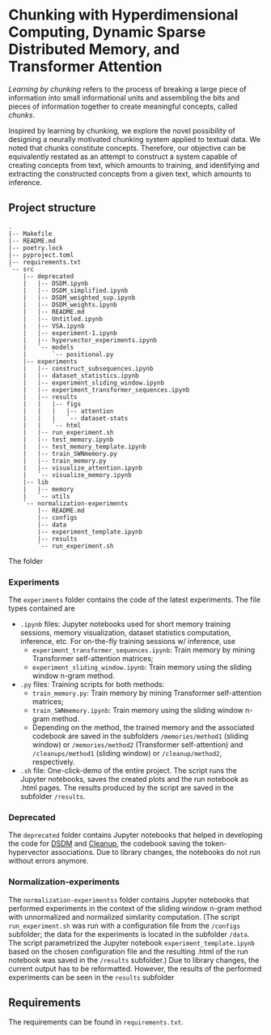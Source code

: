 # Chunking with Hyperdimensional Computing, Dynamic Sparse Distributed Memory, and Transformer Attention 

_Learning by chunking_ refers to the process of breaking a large piece of information into small informational units and assembling the bits and pieces of information together to create meaningful concepts, called _chunks_.

Inspired by learning by chunking, we explore the novel possibility of designing a neurally motivated chunking system applied to textual data. We noted that chunks constitute concepts. Therefore, our objective can be equivalently restated as an attempt to construct a system capable of creating concepts from text, which amounts to training, and identifying and extracting the constructed concepts from a given text, which amounts to inference.

## Project structure
```
.
|-- Makefile
|-- README.md
|-- poetry.lock
|-- pyproject.toml
|-- requirements.txt
`-- src
    |-- deprecated
    |   |-- DSDM.ipynb
    |   |-- DSDM_simplified.ipynb
    |   |-- DSDM_weighted_sup.ipynb
    |   |-- DSDM_weights.ipynb
    |   |-- README.md
    |   |-- Untitled.ipynb
    |   |-- VSA.ipynb
    |   |-- experiment-1.ipynb
    |   |-- hypervector_experiments.ipynb
    |   `-- models
    |       `-- positional.py
    |-- experiments
    |   |-- construct_subsequences.ipynb
    |   |-- dataset_statistics.ipynb
    |   |-- experiment_sliding_window.ipynb
    |   |-- experiment_transformer_sequences.ipynb
    |   |-- results
    |   |   |-- figs
    |   |   |   |-- attention
    |   |   |   `-- dataset-stats
    |   |   `-- html
    |   |-- run_experiment.sh
    |   |-- test_memory.ipynb
    |   |-- test_memory_template.ipynb
    |   |-- train_SWNmemory.py
    |   |-- train_memory.py
    |   |-- visualize_attention.ipynb
    |   `-- visualize_memory.ipynb
    |-- lib
    |   |-- memory
    |   `-- utils
    `-- normalization-experiments
        |-- README.md
        |-- configs
        |-- data
        |-- experiment_template.ipynb
        |-- results
        `-- run_experiment.sh
```




The folder
### Experiments
The `experiments` folder contains the code of the latest experiments. The file types contained are
* `.ipynb` files: Jupyter notebooks used for short memory training sessions, memory visualization, dataset statistics computation, inference, etc.  For on-the-fly training sessions w/ inference, use
  * `experiment_transformer_sequences.ipynb`: Train memory by mining Transformer self-attention matrices;
  * `experiment_sliding_window.ipynb`: Train memory using the sliding window n-gram method.
* `.py` files: Training scripts for both methods:
  * `train_memory.py`: Train memory by mining Transformer self-attention matrices;
  * `train_SWNmemory.ipynb`: Train memory using the sliding window n-gram method.
  * Depending on the method, the trained memory and the associated codebook are saved in the subfolders `/memories/method1` (sliding window) or `/memories/method2` (Transformer self-attention) and `/cleanups/method1` (sliding window) or `/cleanup/method2`, respectively.
* `.sh` file: One-click-demo of the entire project. The script runs the Jupyter notebooks, saves the created plots and the run notebook as .html pages. The results produced by the script are saved in the subfolder `/results`. 

### Deprecated
The `deprecated` folder contains Jupyter notebooks that helped in developing the code for [DSDM](https://github.com/dfichiu/ba-thesis/blob/master/src/lib/memory/DSDM.py) and [Cleanup](https://github.com/dfichiu/ba-thesis/blob/master/src/lib/utils/cleanup.py), the codebook saving the token-hypervector associations. Due to library changes, the notebooks do not run without errors anymore.

### Normalization-experiments
The `normalization-experimentss` folder contains Jupyter notebooks that performed experiments in the context of the sliding window n-gram method with unnormalized and normalized similarity computation. (The script `run_experiment.sh` was run with a configuration file from the `/configs` subfolder; the data for the experiments is located in the subfolder `/data`. The script parametrized the Jupyter notebook `experiment_template.ipynb` based on the chosen configuration file and the resulting .html of the run notebook was saved in the `/results` subfolder.) Due to library changes, the current output has to be reformatted. However, the results of the performed experiments can be seen in the `results` subfolder

## Requirements
The requirements can be found in `requirements.txt`.

